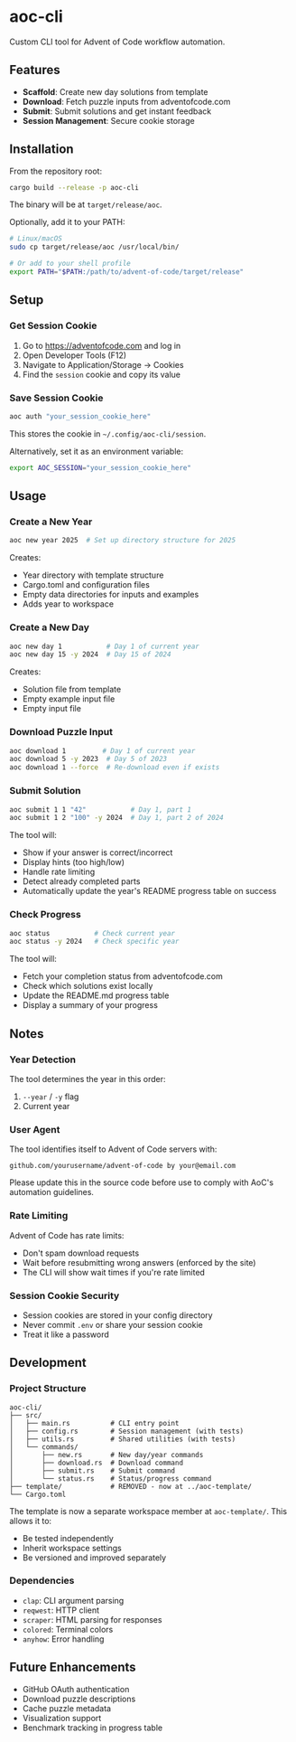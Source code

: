 # aoc-cli

Custom CLI tool for Advent of Code workflow automation.

## Features

- **Scaffold**: Create new day solutions from template
- **Download**: Fetch puzzle inputs from adventofcode.com
- **Submit**: Submit solutions and get instant feedback
- **Session Management**: Secure cookie storage

## Installation

From the repository root:

```bash
cargo build --release -p aoc-cli
```

The binary will be at `target/release/aoc`.

Optionally, add it to your PATH:

```bash
# Linux/macOS
sudo cp target/release/aoc /usr/local/bin/

# Or add to your shell profile
export PATH="$PATH:/path/to/advent-of-code/target/release"
```

## Setup

### Get Session Cookie

1. Go to https://adventofcode.com and log in
2. Open Developer Tools (F12)
3. Navigate to Application/Storage → Cookies
4. Find the `session` cookie and copy its value

### Save Session Cookie

```bash
aoc auth "your_session_cookie_here"
```

This stores the cookie in `~/.config/aoc-cli/session`.

Alternatively, set it as an environment variable:

```bash
export AOC_SESSION="your_session_cookie_here"
```

## Usage

### Create a New Year

```bash
aoc new year 2025  # Set up directory structure for 2025
```

Creates:
- Year directory with template structure
- Cargo.toml and configuration files
- Empty data directories for inputs and examples
- Adds year to workspace

### Create a New Day

```bash
aoc new day 1           # Day 1 of current year
aoc new day 15 -y 2024  # Day 15 of 2024
```

Creates:
- Solution file from template
- Empty example input file
- Empty input file

### Download Puzzle Input

```bash
aoc download 1         # Day 1 of current year
aoc download 5 -y 2023  # Day 5 of 2023
aoc download 1 --force  # Re-download even if exists
```

### Submit Solution

```bash
aoc submit 1 1 "42"           # Day 1, part 1
aoc submit 1 2 "100" -y 2024  # Day 1, part 2 of 2024
```

The tool will:
- Show if your answer is correct/incorrect
- Display hints (too high/low)
- Handle rate limiting
- Detect already completed parts
- Automatically update the year's README progress table on success

### Check Progress

```bash
aoc status           # Check current year
aoc status -y 2024   # Check specific year
```

The tool will:
- Fetch your completion status from adventofcode.com
- Check which solutions exist locally
- Update the README.md progress table
- Display a summary of your progress

## Notes

### Year Detection

The tool determines the year in this order:
1. `--year` / `-y` flag
2. Current year

### User Agent

The tool identifies itself to Advent of Code servers with:
```
github.com/yourusername/advent-of-code by your@email.com
```

Please update this in the source code before use to comply with AoC's automation guidelines.

### Rate Limiting

Advent of Code has rate limits:
- Don't spam download requests
- Wait before resubmitting wrong answers (enforced by the site)
- The CLI will show wait times if you're rate limited

### Session Cookie Security

- Session cookies are stored in your config directory
- Never commit `.env` or share your session cookie
- Treat it like a password

## Development

### Project Structure

```
aoc-cli/
├── src/
│   ├── main.rs          # CLI entry point
│   ├── config.rs        # Session management (with tests)
│   ├── utils.rs         # Shared utilities (with tests)
│   └── commands/
│       ├── new.rs       # New day/year commands
│       ├── download.rs  # Download command
│       ├── submit.rs    # Submit command
│       └── status.rs    # Status/progress command
├── template/            # REMOVED - now at ../aoc-template/
└── Cargo.toml
```

The template is now a separate workspace member at `aoc-template/`.
This allows it to:
- Be tested independently
- Inherit workspace settings
- Be versioned and improved separately

### Dependencies

- `clap`: CLI argument parsing
- `reqwest`: HTTP client
- `scraper`: HTML parsing for responses
- `colored`: Terminal colors
- `anyhow`: Error handling

## Future Enhancements

- GitHub OAuth authentication
- Download puzzle descriptions
- Cache puzzle metadata
- Visualization support
- Benchmark tracking in progress table
